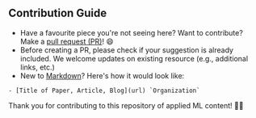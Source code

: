 ## Contribution Guide

- Have a favourite piece you're not seeing here? Want to contribute? Make a [pull request (PR)](https://github.com/kwill1992/learning-r/pulls)! 😄
- Before creating a PR, please check if your suggestion is already included. We welcome updates on existing resource (e.g., additional links, etc.)
- New to [Markdown](https://www.markdownguide.org/cheat-sheet/)? Here's how it would look like:

```
- [Title of Paper, Article, Blog](url) `Organization`
```

Thank you for contributing to this repository of applied ML content! 🙇‍♂️
